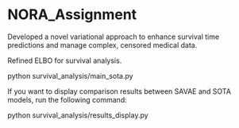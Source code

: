 # NORA_Assignment

Developed a novel variational approach to enhance survival time predictions and manage complex, censored medical data.

Refined ELBO for survival analysis.

python survival_analysis/main_sota.py

If you want to display comparison results between SAVAE and SOTA models, run the following command:

python survival_analysis/results_display.py
